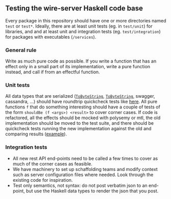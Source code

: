 ## Testing the wire-server Haskell code base

Every package in this repository should have one or more directories
named `test` or `test*`.  Ideally, there are at least unit tests
(eg. in `test/unit`) for libraries, and and at least unit and
integration tests (eg. `test/integration`) for packages with
executables (`/services`).

### General rule

Write as much pure code as possible.  If you write a function that has
an effect only in a small part of its implementation, write a pure
function instead, and call if from an effectful function.

### Unit tests

All data types that are serialized ([`ToByteString`](https://hackage.haskell.org/package/amazonka-core-1.6.1/docs/Network-AWS-Data-ByteString.html#t:ToByteString), [`ToByteString`](https://hackage.haskell.org/package/aeson/docs/Data-Aeson.html#t:ToJSON), swagger, cassandra, ...) should have roundtrip quickcheck tests like [here](https://github.com/wireapp/wire-server/blob/develop/libs/wire-api/test/unit/Test/Wire/API/Roundtrip/Aeson.hs#L235).
All pure functions `f` that do something interesting should have a couple of tests of the form `shouldBe (f <args>) <result>` to cover corner cases.
If code is refactored, all the effects should be mocked with polysemy or mtl, the old implementation should be moved to the test suite, and there should be quickcheck tests running the new implementation against the old and comparing results ([example](https://github.com/wireapp/wire-server/blob/develop/services/gundeck/test/unit/MockGundeck.hs)).

### Integration tests

- All new rest API end-points need to be called a few times to cover as much of the corner cases as feasible.
- We have machinery to set up schaffolding teams and modify context such as server configuration files where needed.  Look through the existing code for inspiration.
- Test only semantics, not syntax: do not post verbatim json to an end-point, but use the Haskell data types to render the json that you post.
